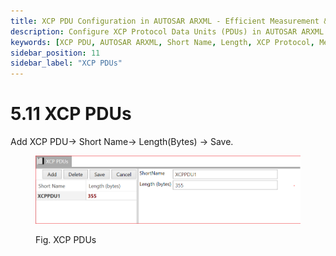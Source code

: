 ```yaml
---
title: XCP PDU Configuration in AUTOSAR ARXML - Efficient Measurement & Calibration
description: Configure XCP Protocol Data Units (PDUs) in AUTOSAR ARXML files to support efficient measurement and calibration in automotive systems. Define key parameters such as short names and lengths to streamline data exchange between ECU and calibration tools, ensuring accurate and real-time performance evaluation.
keywords: [XCP PDU, AUTOSAR ARXML, Short Name, Length, XCP Protocol, Measurement, Calibration]
sidebar_position: 11
sidebar_label: "XCP PDUs"
---
```


# 5.11 XCP PDUs

Add  XCP PDU→ Short Name→ Length(Bytes) → Save.

<div class="text--center">

<figure>

![XCP PDUs](../assets/image13.webp "- XCP PDUs")
<figcaption>Fig. XCP PDUs</figcaption>
</figure>
</div>